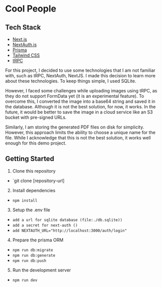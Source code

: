 # Cool People

## Tech Stack

- [Next.js](https://nextjs.org)
- [NextAuth.js](https://next-auth.js.org)
- [Prisma](https://prisma.io)
- [Tailwind CSS](https://tailwindcss.com)
- [tRPC](https://trpc.io)

For this project, I decided to use some technologies that I am not familiar with, such as tRPC, NextAuth, NextJS. I made this decision to learn more about these technologies. To keep things simple, I used SQLite.

However, I faced some challenges while uploading images using tRPC, as they do not support FormData yet (it is an experimental feature). To overcome this, I converted the image into a base64 string and saved it in the database. Although it is not the best solution, for now, it works. In the future, it would be better to save the image in a cloud service like an S3 bucket with pre-signed URLs.

Similarly, I am storing the generated PDF files on disk for simplicity. However, this approach limits the ability to choose a unique name for the file. While I acknowledge that this is not the best solution, it works well enough for this demo project.

## Getting Started

1. Clone this repository

- `git clone [repository-url]

2. Install dependencies

- `npm install`

3. Setup the .env file

- `add a url for sqlite database (file:./db.sqlite))`
- `add a secret for next-auth ()`
- `add NEXTAUTH_URL="http://localhost:3000/auth/login"
`

4. Prepare the prisma ORM

- `npm run db:migrate`
- `npm run db:generate`
- `npm run db:push`

5. Run the development server

- `npm run dev`
